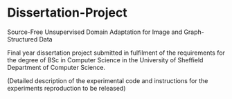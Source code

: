 # Dissertation-Project
Source-Free Unsupervised Domain Adaptation for Image and Graph-Structured Data


Final year dissertation project submitted in fulfilment of the requirements for the degree of BSc in Computer Science in 
the University of Sheffield Department of Computer Science.


(Detailed description of the experimental code and instructions for the experiments reproduction to be released)
